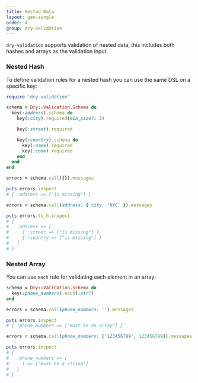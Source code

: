 ```yaml
---
title: Nested Data
layout: gem-single
order: 4
group: dry-validation
---
```


`dry-validation` supports validation of nested data, this includes both hashes
and arrays as the validation input.

### Nested Hash

To define validation rules for a nested hash you can use the same DSL on a specific key:

``` ruby
require 'dry-validation'

schema = Dry::Validation.Schema do
  key(:address).schema do
    key(:city).required(min_size?: 3)

    key(:street).required

    key(:country).schema do
      key(:name).required
      key(:code).required
    end
  end
end

errors = schema.call({}).messages

puts errors.inspect
# { :address => ["is missing"] }

errors = schema.call(address: { city: 'NYC' }).messages

puts errors.to_h.inspect
# {
#   :address => [
#     { :street => ["is missing"] },
#     { :country => ["is missing"] }
#   ]
# }
```

### Nested Array

You can use `each` rule for validating each element in an array:

``` ruby
schema = Dry::Validation.Schema do
  key(:phone_numbers).each(:str?)
end

errors = schema.call(phone_numbers: '').messages

puts errors.inspect
# { :phone_numbers => ["must be an array"] }

errors = schema.call(phone_numbers: ['123456789', 123456789]).messages

puts errors.inspect
# {
#   :phone_numbers => {
#     1 => ["must be a string"]
#   }
# }
```
